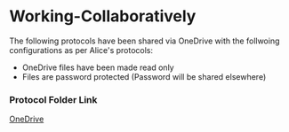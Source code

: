 # Working-Collaboratively

The following protocols have been shared via OneDrive with the follwoing configurations as per Alice's protocols:
- OneDrive files have been made read only
- Files are password protected (Password will be shared elsewhere)

### Protocol Folder Link
[OneDrive](https://tafewa-my.sharepoint.com/:f:/g/personal/30063179_tafe_wa_edu_au/EqLHNxb_vIRCv0RCKDBG4GABnyIlOB-4BKnKExmN4uxuhQ)
